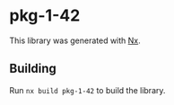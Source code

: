 # pkg-1-42

This library was generated with [Nx](https://nx.dev).

## Building

Run `nx build pkg-1-42` to build the library.
